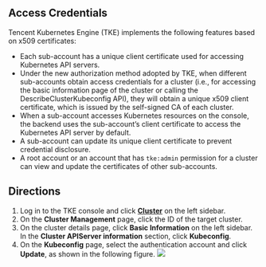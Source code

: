 ## Access Credentials
Tencent Kubernetes Engine (TKE) implements the following features based on x509 certificates:
- Each sub-account has a unique client certificate used for accessing Kubernetes API servers.
- Under the new authorization method adopted by TKE, when different sub-accounts obtain access credentials for a cluster (i.e., for accessing the basic information page of the cluster or calling the DescribeClusterKubeconfig API), they will obtain a unique x509 client certificate, which is issued by the self-signed CA of each cluster.
- When a sub-account accesses Kubernetes resources on the console, the backend uses the sub-account’s client certificate to access the Kubernetes API server by default.
- A sub-account can update its unique client certificate to prevent credential disclosure.
- A root account or an account that has `tke:admin` permission for a cluster can view and update the certificates of other sub-accounts.

## Directions
1. Log in to the TKE console and click **[Cluster](https://console.cloud.tencent.com/tke2/cluster)** on the left sidebar.
2. On the **Cluster Management** page, click the ID of the target cluster.
3. On the cluster details page, click **Basic Information** on the left sidebar. In the **Cluster APIServer information** section, click **Kubeconfig**.
4. On the **Kubeconfig** page, select the authentication account and click **Update**, as shown in the following figure.
![](https://main.qcloudimg.com/raw/465c1fa8e4b385cf5d66bbdfba598217.png)

